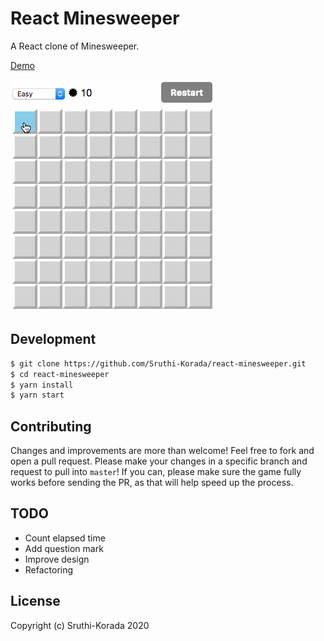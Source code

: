 # React Minesweeper

A React clone of Minesweeper.

[Demo](https://saitoxu.io/playground/react-minesweeper)

![Screenshot](screenshot.gif)

## Development

```sh
$ git clone https://github.com/Sruthi-Korada/react-minesweeper.git
$ cd react-minesweeper
$ yarn install
$ yarn start
```

## Contributing

Changes and improvements are more than welcome! Feel free to fork and open a pull request. Please make your changes in a specific branch and request to pull into `master`! If you can, please make sure the game fully works before sending the PR, as that will help speed up the process.

## TODO

- Count elapsed time
- Add question mark
- Improve design
- Refactoring

## License

Copyright (c) Sruthi-Korada 2020
